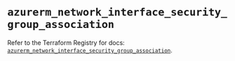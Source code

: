 # `azurerm_network_interface_security_group_association`

Refer to the Terraform Registry for docs: [`azurerm_network_interface_security_group_association`](https://registry.terraform.io/providers/hashicorp/azurerm/3.99.0/docs/resources/network_interface_security_group_association).
